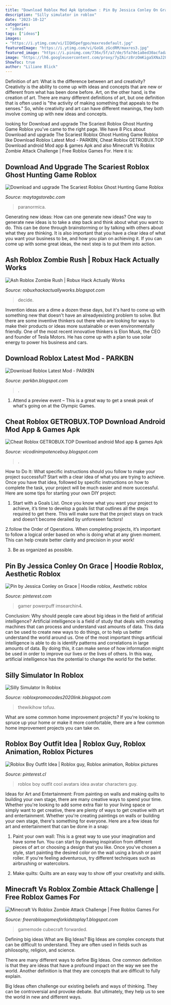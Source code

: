 ```yaml
---
title: "Download Roblox Mod Apk Uptodown : Pin By Jessica Conley On Grace"
description: "Silly simulator in roblox"
date: "2023-10-12"
categories:
- "ideas"
tags: ["ideas"]
images:
- "https://i.ytimg.com/vi/IIQHSpefgpo/maxresdefault.jpg"
featuredImage: "https://i.ytimg.com/vi/GoG6_zGcdRM/maxres3.jpg"
featured_image: "https://i.pinimg.com/736x/5f/a7/de/5fa7de1a8ed30acfada1a49c83d37469.jpg"
image: "https://lh6.googleusercontent.com/proxy/7yZAirz8rzOmKiga5XNaJ28FodBzxSaXh-lSXNQP2kS0QwrUydJRlZ4yV-5PpHw803sTDLQgoKXmQM8_EktGTYF-Jhnxf17MVAgxsANO48i03lwFSAKebxwpfVgCCMtW=w1200-h630-p-k-no-nu"
ShowToc: true
author: "Liliane Blick"
---
```



Definition of art: What is the difference between art and creativity?
Creativity is the ability to come up with ideas and concepts that are new or different from what has been done before. Art, on the other hand, is the creation of art. There are many different definitions of art, but one definition that is often used is "the activity of making something that appeals to the senses." So, while creativity and art can have different meanings, they both involve coming up with new ideas and concepts.

	

		
looking for Download and upgrade The Scariest Roblox Ghost Hunting Game Roblox you've came to the right page. We have 8 Pics about Download and upgrade The Scariest Roblox Ghost Hunting Game Roblox like Download Roblox Latest Mod - PARKBN, Cheat Roblox GETROBUX.TOP Download android Mod app &amp; games Apk and also Minecraft Vs Roblox Zombie Attack Challenge | Free Roblox Games For. Here it is:
		
    
## Download And Upgrade The Scariest Roblox Ghost Hunting Game Roblox

<img loading=lazy src="https://i.ytimg.com/vi/3Cmdk4TS9Dc/hq720.jpg?sqp=-oaymwEhCK4FEIIDSFryq4qpAxMIARUAAAAAGAElAADIQj0AgKJD&amp;rs=AOn4CLBASNOdBwXIZnd9ZQgj4YoAUi34zw" onerror="this.onerror=null;this.src='https://tse4.mm.bing.net/th?id=OIP.XrhoBhGgpW9q7SmmnmLkSwHaEK&amp;pid=15.1';" alt="Download and upgrade The Scariest Roblox Ghost Hunting Game Roblox">

_Source: maytagstorebc.com_

>paranormica. 

	

Generating new ideas: How can one generate new ideas?
One way to generate new ideas is to take a step back and think about what you want to do. This can be done through brainstorming or by talking with others about what they are thinking. It is also important that you have a clear idea of what you want your business to be, and how you plan on achieving it. If you can come up with some great ideas, the next step is to put them into action.

    
## Ash Roblox Zombie Rush | Robux Hack Actually Works

<img loading=lazy src="https://pbs.twimg.com/media/DW9gzNGXUAMaSp7.jpg" onerror="this.onerror=null;this.src='https://tse2.mm.bing.net/th?id=OIP.xusrtnS03CkUjuwi0ZBZdwHaHa&amp;pid=15.1';" alt="Ash Roblox Zombie Rush | Robux Hack Actually Works">

_Source: robuxhackactuallyworks.blogspot.com_

>decide. 

	

Invention ideas are a dime a dozen these days, but it's hard to come up with something new that doesn't have an alreadyexisting problem to solve. But there are some inventive thinkers out there who are looking for ways to make their products or ideas more sustainable or even environmentally friendly. One of the most recent innovative thinkers is Elon Musk, the CEO and founder of Tesla Motors. He has come up with a plan to use solar energy to power his business and cars.

    
## Download Roblox Latest Mod - PARKBN

<img loading=lazy src="https://lh6.googleusercontent.com/proxy/7yZAirz8rzOmKiga5XNaJ28FodBzxSaXh-lSXNQP2kS0QwrUydJRlZ4yV-5PpHw803sTDLQgoKXmQM8_EktGTYF-Jhnxf17MVAgxsANO48i03lwFSAKebxwpfVgCCMtW=w1200-h630-p-k-no-nu" onerror="this.onerror=null;this.src='https://tse3.mm.bing.net/th?id=OIP.EMt1b1skdebxngcb_Snk3gHaD4&amp;pid=15.1';" alt="Download Roblox Latest Mod - PARKBN">

_Source: parkbn.blogspot.com_

>. 

	

1. Attend a preview event – This is a great way to get a sneak peak of what's going on at the Olympic Games.

    
## Cheat Roblox GETROBUX.TOP Download Android Mod App &amp; Games Apk

<img loading=lazy src="https://lh6.googleusercontent.com/proxy/PK1-4D95PasPvkGJOllqqWg6rCjCNvZ-wj04eiqE02y5BfJzsQuUj18SHSscac-40QO9g_J4dgOwc3qcLQch0PtA_aqYugA6=w1200-h630-pd" onerror="this.onerror=null;this.src='https://tse1.mm.bing.net/th?id=OIP.siQm-RohcotBJ3-Lr91xawHaD4&amp;pid=15.1';" alt="Cheat Roblox GETROBUX.TOP Download android Mod app &amp; games Apk">

_Source: vicodinimpotencebuy.blogspot.com_

>. 

	

How to Do It: What specific instructions should you follow to make your project successful?
Start with a clear idea of what you are trying to achieve. Once you have that idea, followed by specific instructions on how to complete the task, your project will be much easier and more successful. Here are some tips for starting your own DIY project:
1. Start with a Goals List. Once you know what you want your project to achieve, it’s time to develop a goals list that outlines all the steps required to get there. This will make sure that the project stays on track and doesn’t become derailed by unforeseen factors!

2.follow the Order of Operations. When completing projects, it’s important to follow a logical order based on who is doing what at any given moment. This can help create better clarity and precision in your work!

3. Be as organized as possible.

    
## Pin By Jessica Conley On Grace | Hoodie Roblox, Aesthetic Roblox

<img loading=lazy src="https://i.pinimg.com/736x/5f/a7/de/5fa7de1a8ed30acfada1a49c83d37469.jpg" onerror="this.onerror=null;this.src='https://tse1.mm.bing.net/th?id=OIP.3w6yvEzmLfhdu2y-xkIAnQAAAA&amp;pid=15.1';" alt="Pin by Jessica Conley on Grace | Hoodie roblox, Aesthetic roblox">

_Source: pinterest.com_

>gamer powerpuff imsearchin4. 

	

Conclusion: Why should people care about big ideas in the field of artificial intelligence?
Artificial intelligence is a field of study that deals with creating machines that can process and understand vast amounts of data. This data can be used to create new ways to do things, or to help us better understand the world around us. One of the most important things artificial intelligence is able to do is identify patterns and correlations in large amounts of data. By doing this, it can make sense of how information might be used in order to improve our lives or the lives of others. In this way, artificial intelligence has the potential to change the world for the better.

    
## Silly Simulator In Roblox

<img loading=lazy src="https://i.ytimg.com/vi/GoG6_zGcdRM/maxres3.jpg" onerror="this.onerror=null;this.src='https://tse3.mm.bing.net/th?id=OIP.MxixMzIaH_qPPCXxAGinfgHaEK&amp;pid=15.1';" alt="Silly Simulator In Roblox">

_Source: robloxpromocodes2020link.blogspot.com_

>thewikihow tofuu. 

	

What are some common home improvement projects?
If you're looking to spruce up your home or make it more comfortable, there are a few common home improvement projects you can take on.

    
## Roblox Boy Outfit Idea | Roblox Guy, Roblox Animation, Roblox Pictures

<img loading=lazy src="https://i.pinimg.com/originals/e6/78/41/e67841b8fd5d945cb828106f270bdd73.jpg" onerror="this.onerror=null;this.src='https://tse1.mm.bing.net/th?id=OIP.Q6FPcFXjaSrYjZGq5NXQ4QHaKY&amp;pid=15.1';" alt="Roblox Boy Outfit Idea | Roblox guy, Roblox animation, Roblox pictures">

_Source: pinterest.cl_

>roblox boy outfit cool avatars idea avatar characters guy. 

	

Ideas for Art and Entertainment: From painting on walls and making quilts to building your own stage, there are many creative ways to spend your time.
Whether you're looking to add some extra flair to your living space or simply want to get creative, there are plenty of ways to get creative with art and entertainment. Whether you're creating paintings on walls or building your own stage, there's something for everyone. Here are a few ideas for art and entertainment that can be done in a snap:
1. Paint your own wall: This is a great way to use your imagination and have some fun. You can start by drawing inspiration from different pieces of art or choosing a design that you like. Once you've chosen a style, start painting the desired color on the wall using a brush or paint roller. If you're feeling adventurous, try different techniques such as airbrushing or watercolors.

2. Make quilts: Quilts are an easy way to show off your creativity and skills.

    
## Minecraft Vs Roblox Zombie Attack Challenge | Free Roblox Games For

<img loading=lazy src="https://i.ytimg.com/vi/IIQHSpefgpo/maxresdefault.jpg" onerror="this.onerror=null;this.src='https://tse1.mm.bing.net/th?id=OIP.OkRdC1sSo-0EN1WOrNdHlwHaEK&amp;pid=15.1';" alt="Minecraft Vs Roblox Zombie Attack Challenge | Free Roblox Games For">

_Source: freerobloxgamesforkidstoplay1.blogspot.com_

>gamemode cubecraft forwarded. 

	

Defining big ideas
What are Big Ideas?
Big Ideas are complex concepts that can be difficult to understand. They are often used in fields such as philosophy, religion, and science.

There are many different ways to define Big Ideas. One common definition is that they are ideas that have a profound impact on the way we see the world. Another definition is that they are concepts that are difficult to fully explain.

Big Ideas often challenge our existing beliefs and ways of thinking. They can be controversial and provoke debate. But ultimately, they help us to see the world in new and different ways.

